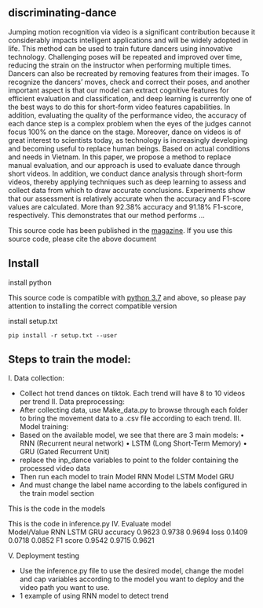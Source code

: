 ## discriminating-dance
Jumping motion recognition via video is a significant contribution because it considerably impacts intelligent applications and will be widely adopted in life. This method can be used to train future dancers using innovative technology. Challenging poses will be repeated and improved over time, reducing the strain on the instructor when performing multiple times. Dancers can also be recreated by removing features from their images. To recognize the dancers’ moves, check and correct their poses, and another important aspect is that our model can extract cognitive features for efficient evaluation and classification, and deep learning is currently one of the best ways to do this for short-form video features capabilities. In addition, evaluating the quality of the performance video, the accuracy of each dance step is a complex problem when the eyes of the judges cannot focus 100% on the dance on the stage. Moreover, dance on videos is of great interest to scientists today, as technology is increasingly developing and becoming useful to replace human beings. Based on actual conditions and needs in Vietnam. In this paper, we propose a method to replace manual evaluation, and our approach is used to evaluate dance through short videos. In addition, we conduct dance analysis through short-form videos, thereby applying techniques such as deep learning to assess and collect data from which to draw accurate conclusions. Experiments show that our assessment is relatively accurate when the accuracy and F1-score values are calculated. More than 92.38% accuracy and 91.18% F1-score, respectively. This demonstrates that our method performs …

This source code has been published in the [magazine](http://www.proceedings.spiiras.nw.ru/index.php/sp/article/view/16027). If you use this source code, please cite the above document


## Install
install python

This source code is compatible with [python 3.7](https://www.python.org/downloads/) and above, so please pay attention to installing the correct compatible version

install setup.txt
 ```
pip install -r setup.txt --user
 ```

## Steps to train the model:
I. Data collection:
- Collect hot trend dances on tiktok. Each trend will have 8 to 10 videos per trend
II. Data preprocessing:
-  After collecting data, use Make_data.py to browse through each folder to bring the movement data to a .csv file according to each trend.
III. Model training:
- Based on the available model, we see that there are 3 main models:
• RNN (Recurrent neural network)
• LSTM (Long Short-Term Memory)
• GRU (Gated Recurrent Unit)
- replace the inp_dance variables to point to the folder containing the processed video data
- Then run each model to train
Model RNN
Model LSTM
Model GRU
- And must change the label name according to the labels configured in the train model section

This is the code in the models

This is the code in inference.py
IV. Evaluate model	
Model/Value	RNN	LSTM	GRU
accuracy	0.9623	0.9738	0.9694
loss	0.1409	0.0718	0.0852
F1 score	0.9542	0.9715	0.9621

V. Deployment testing
- Use the inference.py file to use the desired model, change the model and cap variables according to the model you want to deploy and the video path you want to use.
- 1 example of using RNN model to detect trend
